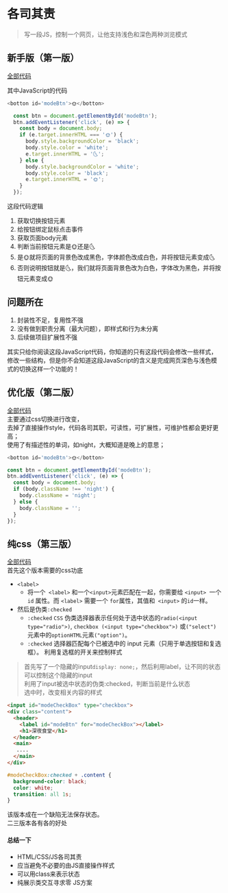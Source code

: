 
# 各司其责

> 写一段JS，控制一个网页，让他支持浅色和深色两种浏览模式

## 新手版（第一版）

[全部代码](https://github.com/Moons99/study_notes/blob/master/%E5%AD%97%E8%8A%82%E9%9D%92%E8%AE%AD/1.%E5%A6%82%E4%BD%95%E5%86%99%E5%A5%BDjs/code/1.%E5%90%84%E5%8F%B8%E5%85%B6%E8%81%8C%E5%88%9D%E5%A7%8B%E7%89%88.html)

其中JavaScript的代码
```js
<botton id='modeBtn'>🌞</botton>

  const btn = document.getElementById('modeBtn');
  btn.addEventListener('click', (e) => {
    const body = document.body;
    if (e.target.innerHTML === '🌞') {
      body.style.backgroundColor = 'black';
      body.style.color = 'white';
      e.target.innerHTML = '🌜';
    } else {
      body.style.backgroundColor = 'white';
      body.style.color = 'black';
      e.target.innerHTML = '🌞';
    }
  });
```
这段代码逻辑
1. 获取切换按钮元素
2. 给按钮绑定鼠标点击事件
3. 获取页面body元素
4. 判断当前按钮元素是🌞还是🌜
5. 是🌞就将页面的背景色改成黑色，字体颜色改成白色，并将按钮元素变成🌜
6. 否则说明按钮就是🌜，我们就将页面背景色改为白色，字体改为黑色，并将按钮元素变成🌞

## 问题所在
1. 封装性不足，复用性不强
2. 没有做到职责分离（最大问题），即样式和行为未分离
3. 后续做项目扩展性不强
   
其实只给你阅读这段JavaScript代码，你知道的只有这段代码会修改一些样式，
修改一些结构，但是你不会知道这段JavaScript的含义是完成网页深色与浅色模式的切换这样一个功能的！

## 优化版（第二版）
[全部代码](https://github.com/Moons99/study_notes/blob/master/%E5%AD%97%E8%8A%82%E9%9D%92%E8%AE%AD/1.%E5%A6%82%E4%BD%95%E5%86%99%E5%A5%BDjs/code/1.%E5%90%84%E5%8F%B8%E5%85%B6%E8%81%8C%E7%AC%AC%E4%BA%8C%E7%89%88.html)  
主要通过css切换进行改变，  
去掉了直接操作style，代码各司其职，可读性，可扩展性，可维护性都会更好更高；  
使用了有描述性的单词，如night，大概知道是晚上的意思；

```js
<botton id='modeBtn'>🌞</botton>

const btn = document.getElementById('modeBtn');
btn.addEventListener('click', (e) => {
  const body = document.body;
  if (body.className !== 'night') {
    body.className = 'night';
  } else {
    body.className = '';
  }
});
```
## 纯css（第三版）
[全部代码](https://github.com/Moons99/study_notes/blob/master/%E5%AD%97%E8%8A%82%E9%9D%92%E8%AE%AD/1.%E5%A6%82%E4%BD%95%E5%86%99%E5%A5%BDjs/code/3.%E5%90%84%E5%8F%B8%E5%85%B6%E8%81%8C%E7%AC%AC%E4%B8%89%E7%89%88.html)  
首先这个版本需要的css功底
- `<label>`
    - 将一个` <label>` 和一个` <input> `元素匹配在一起，你需要给 `<input> `一个` id` 属性。而 `<label>` 需要一个 `for`属性，其值和` <input>` 的` id `一样。
- 然后是伪类`:checked`
    - `:checked` `CSS` 伪类选择器表示任何处于选中状态的`radio(<input type="radio">)`, `checkbox (<input type="checkbox">)` 或`("select")` 元素中的`optionHTML`元素`("option")`。
    - `:checked` 选择器匹配每个已被选中的 input 元素（只用于单选按钮和复选框）。
利用复选框的开关来控制样式

> 首先写了一个隐藏的input`display: none;`，然后利用label，让不同的状态可以控制这个隐藏的input  
> 利用了input被选中状态的伪类:checked，判断当前是什么状态  
> 选中时，改变相关内容的样式

```html
<input id="modeCheckBox" type="checkbox">
<div class="content">
  <header>
    <label id="modeBtn" for="modeCheckBox"></label>
    <h1>深夜食堂</h1>
  </header>
  <main>
   ....
  </main>
</div>
```
```css
#modeCheckBox:checked + .content {
  background-color: black;
  color: white;
  transition: all 1s;
}
```
该版本成在一个缺陷无法保存状态。  
二三版本各有各的好处

#### 总结一下
- HTML/CSS/JS各司其责
- 应当避免不必要的由JS直接操作样式
- 可以用class来表示状态
- 纯展示类交互寻求零 JS方案
